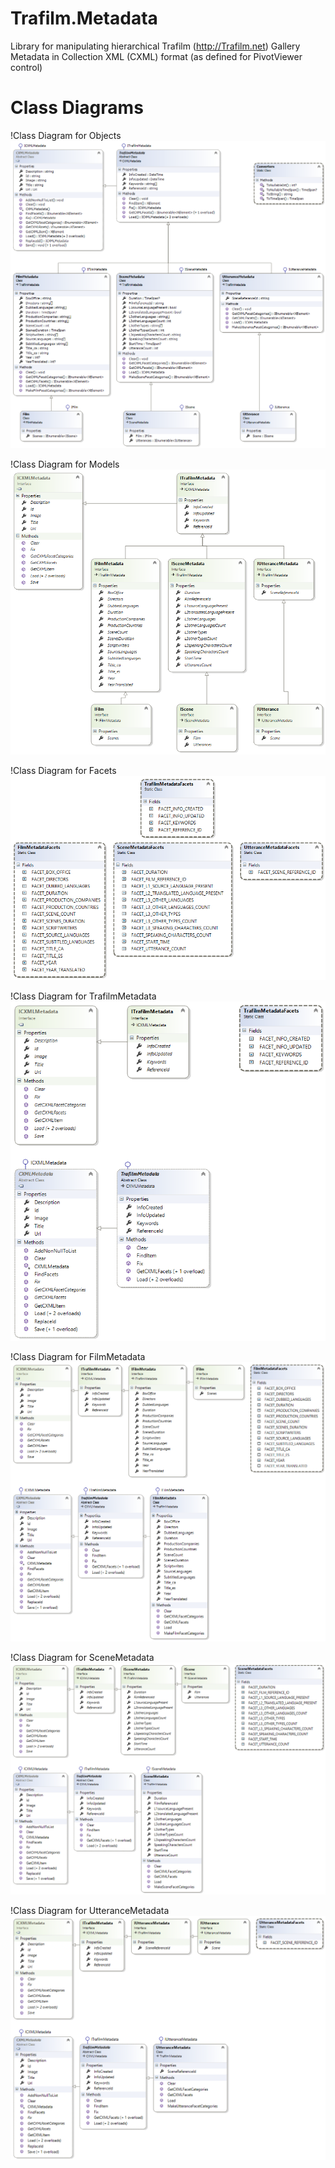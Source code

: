 # Trafilm.Metadata
Library for manipulating hierarchical Trafilm (http://Trafilm.net) Gallery Metadata in Collection XML (CXML) format (as defined for PivotViewer control)

# Class Diagrams

!Class Diagram for Objects
![Class Diagram for Objects](https://github.com/Zoomicon/Trafilm.Metadata/blob/master/Diagrams/Objects.png)

!Class Diagram for Models
![Class Diagram for Models](https://github.com/Zoomicon/Trafilm.Metadata/blob/master/Diagrams/Models.png)

!Class Diagram for Facets
![Class Diagram for Facets](https://github.com/Zoomicon/Trafilm.Metadata/blob/master/Diagrams/Facets.png)

!Class Diagram for TrafilmMetadata
![Class Diagram for TrafilmMetadata](https://github.com/Zoomicon/Trafilm.Metadata/blob/master/Diagrams/TrafilmMetadata.png)

!Class Diagram for FilmMetadata
![Class Diagram for FilmMetadata](https://github.com/Zoomicon/Trafilm.Metadata/blob/master/Diagrams/FilmMetadata.png)

!Class Diagram for SceneMetadata
![Class Diagram for SceneMetadata](https://github.com/Zoomicon/Trafilm.Metadata/blob/master/Diagrams/SceneMetadata.png)

!Class Diagram for UtteranceMetadata
![Class Diagram for UtteranceMetadata](https://github.com/Zoomicon/Trafilm.Metadata/blob/master/Diagrams/UtteranceMetadata.png)
